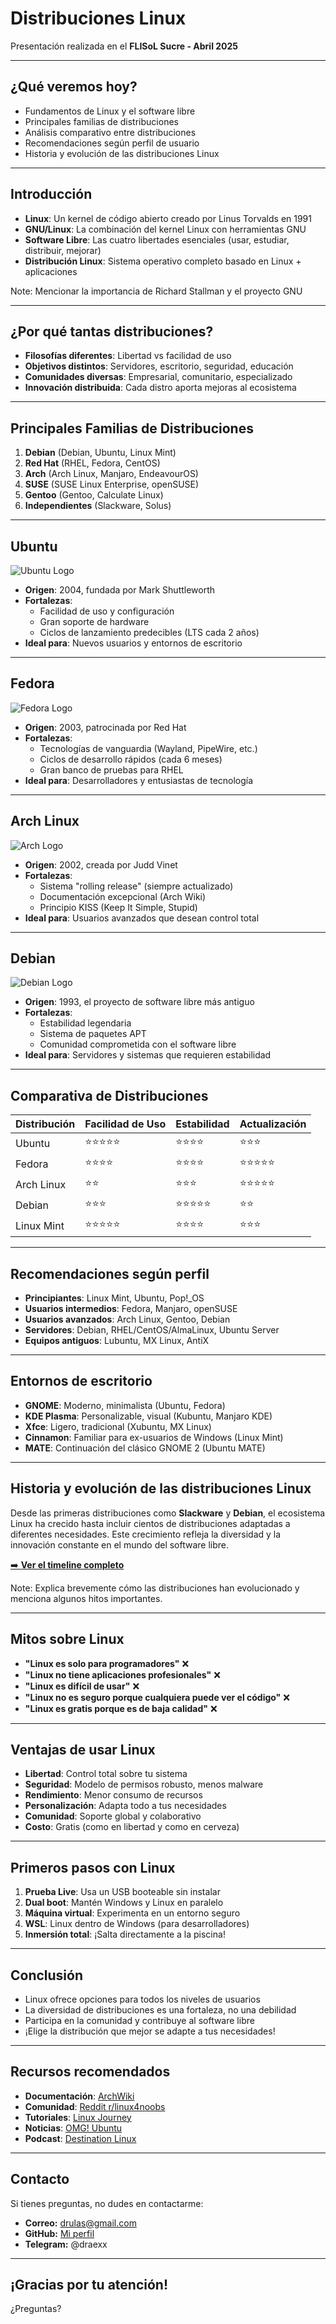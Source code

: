 # Distribuciones Linux

Presentación realizada en el **FLISoL Sucre - Abril 2025**

---

## ¿Qué veremos hoy?

- Fundamentos de Linux y el software libre
- Principales familias de distribuciones
- Análisis comparativo entre distribuciones
- Recomendaciones según perfil de usuario
- Historia y evolución de las distribuciones Linux

---

## Introducción

- **Linux**: Un kernel de código abierto creado por Linus Torvalds en 1991
- **GNU/Linux**: La combinación del kernel Linux con herramientas GNU
- **Software Libre**: Las cuatro libertades esenciales (usar, estudiar, distribuir, mejorar)
- **Distribución Linux**: Sistema operativo completo basado en Linux + aplicaciones

Note: Mencionar la importancia de Richard Stallman y el proyecto GNU

---

## ¿Por qué tantas distribuciones?

- **Filosofías diferentes**: Libertad vs facilidad de uso
- **Objetivos distintos**: Servidores, escritorio, seguridad, educación
- **Comunidades diversas**: Empresarial, comunitario, especializado
- **Innovación distribuida**: Cada distro aporta mejoras al ecosistema

---

## Principales Familias de Distribuciones

1. **Debian** (Debian, Ubuntu, Linux Mint)
2. **Red Hat** (RHEL, Fedora, CentOS)
3. **Arch** (Arch Linux, Manjaro, EndeavourOS)
4. **SUSE** (SUSE Linux Enterprise, openSUSE)
5. **Gentoo** (Gentoo, Calculate Linux)
6. **Independientes** (Slackware, Solus)

---

## Ubuntu

![Ubuntu Logo](https://assets.ubuntu.com/v1/29985a98-ubuntu-logo32.png)

- **Origen**: 2004, fundada por Mark Shuttleworth
- **Fortalezas**: 
  - Facilidad de uso y configuración
  - Gran soporte de hardware
  - Ciclos de lanzamiento predecibles (LTS cada 2 años)
- **Ideal para**: Nuevos usuarios y entornos de escritorio

---

## Fedora

![Fedora Logo](https://fedoraproject.org/w/uploads/2/2d/Logo_fedoralogo.png)

- **Origen**: 2003, patrocinada por Red Hat
- **Fortalezas**:
  - Tecnologías de vanguardia (Wayland, PipeWire, etc.)
  - Ciclos de desarrollo rápidos (cada 6 meses)
  - Gran banco de pruebas para RHEL
- **Ideal para**: Desarrolladores y entusiastas de tecnología

---

## Arch Linux

![Arch Logo](https://archlinux.org/static/logos/archlinux-logo-dark-90dpi.ebdee92a15b3.png)

- **Origen**: 2002, creada por Judd Vinet
- **Fortalezas**:
  - Sistema "rolling release" (siempre actualizado)
  - Documentación excepcional (Arch Wiki)
  - Principio KISS (Keep It Simple, Stupid)
- **Ideal para**: Usuarios avanzados que desean control total

---

## Debian

![Debian Logo](https://www.debian.org/logos/openlogo-nd-100.png)

- **Origen**: 1993, el proyecto de software libre más antiguo
- **Fortalezas**:
  - Estabilidad legendaria
  - Sistema de paquetes APT
  - Comunidad comprometida con el software libre
- **Ideal para**: Servidores y sistemas que requieren estabilidad

---

## Comparativa de Distribuciones

| Distribución | Facilidad de Uso | Estabilidad | Actualización |
|--------------|------------------|-------------|---------------|
| Ubuntu       | ⭐⭐⭐⭐⭐        | ⭐⭐⭐⭐      | ⭐⭐⭐         |
| Fedora       | ⭐⭐⭐⭐          | ⭐⭐⭐⭐      | ⭐⭐⭐⭐⭐      |
| Arch Linux   | ⭐⭐             | ⭐⭐⭐        | ⭐⭐⭐⭐⭐      |
| Debian       | ⭐⭐⭐            | ⭐⭐⭐⭐⭐     | ⭐⭐           |
| Linux Mint   | ⭐⭐⭐⭐⭐        | ⭐⭐⭐⭐      | ⭐⭐⭐         |

---

## Recomendaciones según perfil

- **Principiantes**: Linux Mint, Ubuntu, Pop!_OS
- **Usuarios intermedios**: Fedora, Manjaro, openSUSE
- **Usuarios avanzados**: Arch Linux, Gentoo, Debian
- **Servidores**: Debian, RHEL/CentOS/AlmaLinux, Ubuntu Server
- **Equipos antiguos**: Lubuntu, MX Linux, AntiX

---

## Entornos de escritorio

- **GNOME**: Moderno, minimalista (Ubuntu, Fedora)
- **KDE Plasma**: Personalizable, visual (Kubuntu, Manjaro KDE)
- **Xfce**: Ligero, tradicional (Xubuntu, MX Linux)
- **Cinnamon**: Familiar para ex-usuarios de Windows (Linux Mint)
- **MATE**: Continuación del clásico GNOME 2 (Ubuntu MATE)

---

## Historia y evolución de las distribuciones Linux

Desde las primeras distribuciones como **Slackware** y **Debian**, el ecosistema Linux ha crecido hasta incluir cientos de distribuciones adaptadas a diferentes necesidades. Este crecimiento refleja la diversidad y la innovación constante en el mundo del software libre.

<a href="https://upload.wikimedia.org/wikipedia/commons/1/1b/Linux_Distribution_Timeline.svg" target="_blank">➡️ <strong>Ver el timeline completo</strong></a>

Note: Explica brevemente cómo las distribuciones han evolucionado y menciona algunos hitos importantes.

---

## Mitos sobre Linux

- **"Linux es solo para programadores"** ❌
- **"Linux no tiene aplicaciones profesionales"** ❌
- **"Linux es difícil de usar"** ❌
- **"Linux no es seguro porque cualquiera puede ver el código"** ❌
- **"Linux es gratis porque es de baja calidad"** ❌

---

## Ventajas de usar Linux

- **Libertad**: Control total sobre tu sistema
- **Seguridad**: Modelo de permisos robusto, menos malware
- **Rendimiento**: Menor consumo de recursos
- **Personalización**: Adapta todo a tus necesidades
- **Comunidad**: Soporte global y colaborativo
- **Costo**: Gratis (como en libertad y como en cerveza)

---

## Primeros pasos con Linux

1. **Prueba Live**: Usa un USB booteable sin instalar
2. **Dual boot**: Mantén Windows y Linux en paralelo
3. **Máquina virtual**: Experimenta en un entorno seguro
4. **WSL**: Linux dentro de Windows (para desarrolladores)
5. **Inmersión total**: ¡Salta directamente a la piscina!

---

## Conclusión

- Linux ofrece opciones para todos los niveles de usuarios
- La diversidad de distribuciones es una fortaleza, no una debilidad
- Participa en la comunidad y contribuye al software libre
- ¡Elige la distribución que mejor se adapte a tus necesidades!

---

## Recursos recomendados

- **Documentación**: [ArchWiki](https://wiki.archlinux.org/)
- **Comunidad**: [Reddit r/linux4noobs](https://www.reddit.com/r/linux4noobs/)
- **Tutoriales**: [Linux Journey](https://linuxjourney.com/)
- **Noticias**: [OMG! Ubuntu](https://www.omgubuntu.co.uk/)
- **Podcast**: [Destination Linux](https://destinationlinux.org/)

---

## Contacto

Si tienes preguntas, no dudes en contactarme:

- **Correo:** drulas@gmail.com
- **GitHub:** [Mi perfil](https://github.com/draexx)
- **Telegram:** @draexx

---

## ¡Gracias por tu atención!

¿Preguntas?